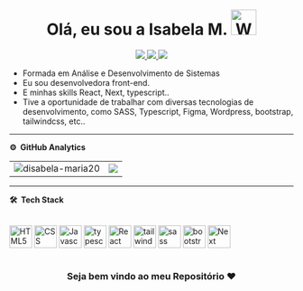 
<!--![](https://github.com/imKashyap/imKashyap/blob/master/banner.png)-->
<p align="center"> <h1 align="center">Olá, eu sou a Isabela M. <img src="https://raw.githubusercontent.com/nixin72/nixin72/master/wave.gif" 
         alt="Waving hand animated gif"
         height="45"
         width="45" /></h1> </p>
<p align="center">
<a href="https://www.linkedin.com/in/isabela-maria-ribeiro"><img src="https://img.shields.io/badge/LinkedIn-0077B5?style=for-the-badge&logo=linkedin&logoColor=white"/> </a>
<a href="https://www.instagram.com/isabela10015"><img src="https://img.shields.io/badge/Instagram-E4405F?style=for-the-badge&logo=instagram&logoColor=white"/> </a>
<a href="mailto:isabela10014@gmail.com"><img src="https://img.shields.io/badge/Gmail-D14836?style=for-the-badge&logo=gmail&logoColor=white"/> </a>
</p>


* Formada em Análise e Desenvolvimento de Sistemas
* Eu sou desenvolvedora front-end.
* E minhas skills React, Next, typescript..
* Tive a oportunidade de trabalhar com diversas tecnologias de desenvolvimento, como SASS, Typescript, Figma, Wordpress, bootstrap, tailwindcss, etc..

***

**⚙️ &nbsp;GitHub Analytics**

<table style="width:100%">
  <tr>
    <td> <img src="https://github-readme-stats.vercel.app/api?username=disabela-maria20&show_icons=true&theme=tokyonight&locale=en&hide_border=true" alt="disabela-maria20" /></td>
    <td><img src="https://github-readme-stats.vercel.app/api/top-langs/?username=disabela-maria20&theme=tokyonight&hide_border=true&layout=compact"></td>
  </tr>
</table>


***

**🛠 &nbsp;Tech Stack**


<div style="display: inline_block"> <br/> 
  <img align="center" alt="HTML5" width="40" height="40" src="https://cdn.jsdelivr.net/gh/devicons/devicon/icons/html5/html5-original.svg"/>
  <img align="center" alt="CSS" width="40" height="40" src="https://cdn.jsdelivr.net/gh/devicons/devicon/icons/css3/css3-original.svg"/>
  <img align="center" alt="Javascript" width="40" height="40" src="https://cdn.jsdelivr.net/gh/devicons/devicon/icons/javascript/javascript-original.svg"/>
  <img align="center" alt="typescript" width="40" height="40" src="https://cdn.jsdelivr.net/gh/devicons/devicon/icons/typescript/typescript-original.svg"/>
  <img align="center" alt="React" width="40" height="40" src="https://cdn.jsdelivr.net/gh/devicons/devicon/icons/react/react-original.svg"/>
  <!-- <img align="center" alt="Php" width="40" height="40" src="https://cdn.jsdelivr.net/gh/devicons/devicon/icons/php/php-original.svg"/> -->
  <img align="center" alt="tailwindcss" width="40" height="40" src="https://cdn.jsdelivr.net/gh/devicons/devicon/icons/tailwindcss/tailwindcss-plain.svg"/>
  <img align="center" alt="sass" width="40" height="40" src="https://cdn.jsdelivr.net/gh/devicons/devicon/icons/sass/sass-original.svg"/>
  <img align="center" alt="bootstrap" width="40" height="40" src="https://cdn.jsdelivr.net/gh/devicons/devicon/icons/bootstrap/bootstrap-original.svg"/> 
  <img align="center" alt="Next" width="40" height="40" src="https://cdn.jsdelivr.net/gh/devicons/devicon/icons/nextjs/nextjs-original-wordmark.svg"/>
</div>
<br/> 
<div align="center">

### Seja bem vindo ao meu Repositório ❤️ 

</div>
